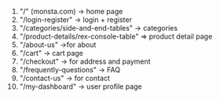  1. "/" (monsta.com) -> home page
 2. "/login-register" -> login + register
 3. "/categories/side-and-end-tables" -> categories
 4. "/product-details/rex-console-table" => product detail page
 5. "/about-us" ->for about
 6. "/cart" -> cart page
 7. "/checkout" -> for address and payment
 8. "/frequently-questions" -> FAQ
 9. "/contact-us" -> for contact
 10. "/my-dashboard" -> user profile page